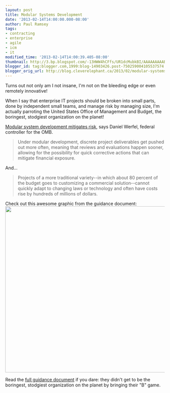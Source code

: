 ```yaml
---
layout: post
title: Modular Systems Development
date: '2013-02-14T14:00:00.000-08:00'
author: Paul Ramsey
tags:
- contracting
- enterprise
- agile
- icm
- it
modified_time: '2013-02-14T14:00:39.405-08:00'
thumbnail: http://3.bp.blogspot.com/-13HWW4hCFfs/UR1dcMubkBI/AAAAAAAAABE/b558tXoj_bA/s72-c/screenshot_01.png
blogger_id: tag:blogger.com,1999:blog-14903426.post-750259004105537574
blogger_orig_url: http://blog.cleverelephant.ca/2013/02/modular-systems-development.html
---
```


<p>Turns out not only am I not insane, I'm not on the bleeding edge or even remotely innovative!  

When I say that enterprise IT projects should be broken into small parts, done by independent small teams, and manage risk by managing size, I'm actually parroting the United States Office of Management and Budget, the boringest, stodgiest organization on the planet! 

[Modular system development mitigates risk](http://www.fiercegovernmentit.com/story/modular-system-development-mitigates-risk-says-werfel/2013-02-14), says Daniel Werfel, federal controller for the OMB.</p>

<blockquote>Under modular development, discrete project deliverables get pushed out more often, meaning that reviews and evaluations happen sooner, allowing for the possibility for quick corrective actions that can mitigate financial exposure.</blockquote>

<p>And...</p>

<blockquote>Projects of a more traditional variety--in which about 80 percent of the budget goes to customizing a commercial solution--cannot quickly adapt to changing laws or technology and often have costs rise by hundreds of millions of dollars.</blockquote>

<p>Check out this awesome graphic from the guidance document:

<img border="0" src="http://3.bp.blogspot.com/-13HWW4hCFfs/UR1dcMubkBI/AAAAAAAAABE/b558tXoj_bA/s1600/screenshot_01.png" width="525"/>

Read the [full guidance document](http://www.whitehouse.gov/sites/default/files/omb/procurement/guidance/modular-approaches-for-information-technology.pdf) if you dare: they didn't get to be the boringest, stodgiest organization on the planet by bringing their "B" game.</p>
